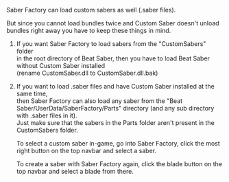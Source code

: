 Saber Factory can load custom sabers as well (.saber files).

But since you cannot load bundles twice and Custom Saber doesn't unload bundles right away
you have to keep these things in mind.

1. If you want Saber Factory to load sabers from the "CustomSabers" folder  
   in the root directory of Beat Saber, then you have to load Beat Saber without Custom Saber installed  
   (rename CustomSaber.dll to CustomSaber.dll.bak)  
2. If you want to load .saber files and have Custom Saber installed at the same time,  
   then Saber Factory can also load any saber from the "Beat Saber/UserData/SaberFactory/Parts" directory (and any sub directory with .saber files in it).  
   Just make sure that the sabers in the Parts folder aren't present in the CustomSabers folder.
   
   To select a custom saber in-game, go into Saber Factory, click the most right button on the top navbar and select a saber.
   
   To create a saber with Saber Factory again, click the blade button on the top navbar and select a blade from there.
